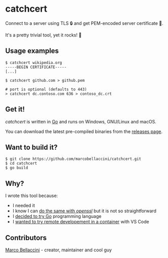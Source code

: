 # catchcert

Connect to a server using TLS 🔒 and get PEM-encoded server certificate 📜.

It's a pretty trivial tool, yet it rocks! 🎸

## Usage examples

```
$ catchcert wikipedia.org
-----BEGIN CERTIFICATE-----
[...]

$ catchcert github.com > github.pem

# port is optional (defaults to 443)
> catchcert dc.contoso.com 636 > contoso_dc.crt
```

## Get it!
*catchcert* is written in [Go](https://golang.org/) and runs on Windows, GNU/Linux and macOS.

You can download the latest pre-compiled binaries from the [releases page](https://github.com/marcobellaccini/catchcert/releases).

## Want to build it?

```
$ git clone https://github.com/marcobellaccini/catchcert.git
$ cd catchcert
$ go build
```

## Why?
I wrote this tool because:

- I needed it
- I know I can [do the same with *openssl*](https://superuser.com/a/641396) but it is not so straightforward
- I [decided to try Go](https://twitter.com/lasagnasec/status/1268856625533779968) programming language
- I [wanted to try remote developement in a container](https://twitter.com/lasagnasec/status/1271399524179861504) with VS Code


## Contributors

[Marco Bellaccini](https://github.com/marcobellaccini) - creator, maintainer and cool guy
